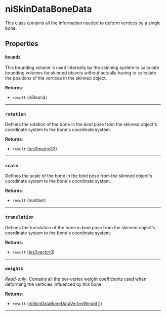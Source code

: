 <!---
	This file is autogenerated. Do not edit this file manually. Your changes will be ignored.
	More information: https://github.com/MWSE/MWSE/tree/master/docs
-->

# niSkinDataBoneData

This class contains all the information needed to deform vertices by a single bone.

## Properties

### `bounds`
<div class="search_terms" style="display: none">bounds</div>

This bounding volume is used internally by the skinning system to calculate bounding volumes for skinned objects without actually having to calculate the positions of the vertices in the skinned object.

**Returns**:

* `result` (niBound)

***

### `rotation`
<div class="search_terms" style="display: none">rotation</div>

Defines the rotation of the bone in the bind pose from the skinned object's coordinate system to the bone's coordinate system.

**Returns**:

* `result` ([tes3matrix33](../../types/tes3matrix33))

***

### `scale`
<div class="search_terms" style="display: none">scale</div>

Defines the scale of the bone in the bind pose from the skinned object's coordinate system to the bone's coordinate system.

**Returns**:

* `result` (number)

***

### `translation`
<div class="search_terms" style="display: none">translation</div>

Defines the translation of the bone in bind pose from the skinned object's coordinate system to the bone's coordinate system.

**Returns**:

* `result` ([tes3vector3](../../types/tes3vector3))

***

### `weights`
<div class="search_terms" style="display: none">weights</div>

*Read-only*. Contains all the per-vertex weight coefficients used when deforming the verticies influenced by this bone.

**Returns**:

* `result` ([niSkinDataBoneDataVertexWeight](../../types/niSkinDataBoneDataVertexWeight)[])

***

